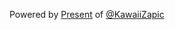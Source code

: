 Powered by [Present](https://github.com/KawaiiZapic/Present) of [@KawaiiZapic](https://github.com/KawaiiZapic) 
